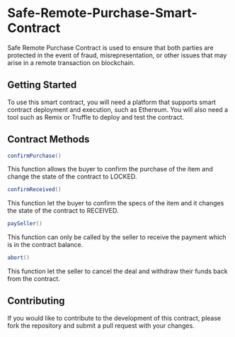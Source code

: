 # Safe-Remote-Purchase-Smart-Contract

Safe Remote Purchase Contract is used to ensure that both parties are protected in the event of fraud, misrepresentation, or other issues that may arise in a remote transaction on blockchain.

## Getting Started

To use this smart contract, you will need a platform that supports smart contract deployment and execution, such as Ethereum. You will also need a tool such as Remix or Truffle to deploy and test the contract.







## Contract Methods

```cs
confirmPurchase()
```
This function allows the buyer to confirm the purchase of the item and change the state of the contract to LOCKED.

```cs
confirmReceived()
```
This function let the buyer to confirm the specs of the item and it changes the state of the contract to RECEIVED.

```cs
paySeller()
```
This function can only be called by the seller to receive the payment which is in the contract balance.

```cs
abort()
```
This function let the seller to cancel the deal and withdraw their funds back from the contract.

## Contributing

If you would like to contribute to the development of this contract, please fork the repository and submit a pull request with your changes.
